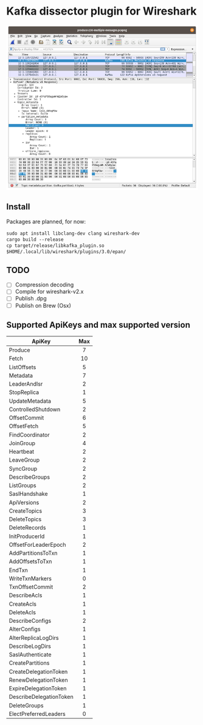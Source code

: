 # Kafka dissector plugin for Wireshark

![](doc/screenshot.png)

## Install
Packages are planned, for now:
```
sudo apt install libclang-dev clang wireshark-dev
cargo build --release
cp target/release/libkafka_plugin.so $HOME/.local/lib/wireshark/plugins/3.0/epan/
```

## TODO
- [ ] Compression decoding
- [ ] Compile for wireshark-v2.x
- [ ] Publish .dpg
- [ ] Publish on Brew (Osx)

## Supported ApiKeys and max supported version
| ApiKey                           | Max |
|----------------------------------|:---:|
| Produce	                       | 7   |
| Fetch					|  10  |
| ListOffsets					|  5  |
| Metadata					|  7  |
| LeaderAndIsr					|  2  |
| StopReplica					|  1  |
| UpdateMetadata					|  5  |
| ControlledShutdown					|  2  |
| OffsetCommit					|  6  |
| OffsetFetch					|  5  |
| FindCoordinator					|  2  |
| JoinGroup					|  4  |
| Heartbeat					|  2  |
| LeaveGroup					|  2  |
| SyncGroup					|  2  |
| DescribeGroups					|  2  |
| ListGroups					|  2  |
| SaslHandshake					|  1  |
| ApiVersions					|  2  |
| CreateTopics					|  3  |
| DeleteTopics					|  3  |
| DeleteRecords					|  1  |
| InitProducerId					|  1  |
| OffsetForLeaderEpoch					|  2  |
| AddPartitionsToTxn					|  1  |
| AddOffsetsToTxn					|  1  |
| EndTxn					|  1  |
| WriteTxnMarkers					|  0  |
| TxnOffsetCommit					|  2  |
| DescribeAcls					|  1  |
| CreateAcls					|  1  |
| DeleteAcls					|  1  |
| DescribeConfigs					|  2  |
| AlterConfigs					|  1  |
| AlterReplicaLogDirs					|  1  |
| DescribeLogDirs					|  1  |
| SaslAuthenticate					|  1  |
| CreatePartitions					|  1  |
| CreateDelegationToken					|  1  |
| RenewDelegationToken					|  1  |
| ExpireDelegationToken					|  1  |
| DescribeDelegationToken					|  1  |
| DeleteGroups					|  1  |
| ElectPreferredLeaders					|  0  |
